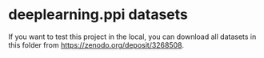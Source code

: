 # deeplearning.ppi datasets
If you want to test this project in the local, you can download all datasets in this folder from https://zenodo.org/deposit/3268508.
